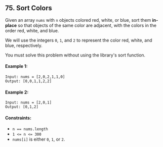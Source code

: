 ## 75. Sort Colors

Given an array `nums` with `n` objects colored red, white, or blue, sort them **in-place** so that objects of the same color are adjacent, with the colors in the order red, white, and blue.

We will use the integers `0`, `1`, and `2` to represent the color red, white, and blue, respectively.

You must solve this problem without using the library's sort function.

#### Example 1:
```
Input: nums = [2,0,2,1,1,0]
Output: [0,0,1,1,2,2]
```

#### Example 2:
```
Input: nums = [2,0,1]
Output: [0,1,2]
```

#### Constraints:
- `n == nums.length`
- `1 <= n <= 300`
- `nums[i]` is either `0`, `1`, or `2`.

